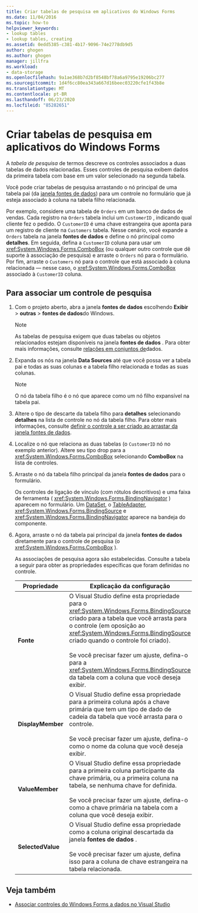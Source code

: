 ```yaml
---
title: Criar tabelas de pesquisa em aplicativos do Windows Forms
ms.date: 11/04/2016
ms.topic: how-to
helpviewer_keywords:
- lookup tables
- lookup tables, creating
ms.assetid: 0edd5385-c381-4b17-9096-74e2778db9d5
author: ghogen
ms.author: ghogen
manager: jillfra
ms.workload:
- data-storage
ms.openlocfilehash: 9a1ae368b7d2bf8548bf78a6a9795e19206bc277
ms.sourcegitcommit: 1d4f6cc80ea343a667d16beec03220cfe1f43b8e
ms.translationtype: MT
ms.contentlocale: pt-BR
ms.lasthandoff: 06/23/2020
ms.locfileid: "85282651"
---
```

# <a name="create-lookup-tables-in-windows-forms-applications"></a>Criar tabelas de pesquisa em aplicativos do Windows Forms

A *tabela de pesquisa* de termos descreve os controles associados a duas tabelas de dados relacionadas. Esses controles de pesquisa exibem dados da primeira tabela com base em um valor selecionado na segunda tabela.

Você pode criar tabelas de pesquisa arrastando o nó principal de uma tabela pai (da [janela fontes de dados](add-new-data-sources.md#data-sources-window)) para um controle no formulário que já esteja associado à coluna na tabela filho relacionada.

Por exemplo, considere uma tabela de `Orders` em um banco de dados de vendas. Cada registro na `Orders` tabela inclui um `CustomerID` , indicando qual cliente fez o pedido. O `CustomerID` é uma chave estrangeira que aponta para um registro de cliente na `Customers` tabela. Nesse cenário, você expande a `Orders` tabela na janela **fontes de dados** e define o nó principal como **detalhes**. Em seguida, defina a `CustomerID` coluna para usar um <xref:System.Windows.Forms.ComboBox> (ou qualquer outro controle que dê suporte à associação de pesquisa) e arraste o `Orders` nó para o formulário. Por fim, arraste o `Customers` nó para o controle que está associado à coluna relacionada — nesse caso, o <xref:System.Windows.Forms.ComboBox> associado à `CustomerID` coluna.

## <a name="to-databind-a-lookup-control"></a>Para associar um controle de pesquisa

1. Com o projeto aberto, abra a janela **fontes de dados** escolhendo **Exibir**  >  **outras**  >  **fontes de dados**do Windows.

    > [!NOTE]
    > As tabelas de pesquisa exigem que duas tabelas ou objetos relacionados estejam disponíveis na janela **fontes de dados** . Para obter mais informações, consulte [relações em conjuntos de](relationships-in-datasets.md)dados.

2. Expanda os nós na janela **Data Sources** até que você possa ver a tabela pai e todas as suas colunas e a tabela filho relacionada e todas as suas colunas.

    > [!NOTE]
    > O nó da tabela filho é o nó que aparece como um nó filho expansível na tabela pai.

3. Altere o tipo de descarte da tabela filho para **detalhes** selecionando **detalhes** na lista de controle no nó da tabela filho. Para obter mais informações, consulte [definir o controle a ser criado ao arrastar da janela fontes de dados](../data-tools/set-the-control-to-be-created-when-dragging-from-the-data-sources-window.md).

4. Localize o nó que relaciona as duas tabelas (o `CustomerID` nó no exemplo anterior). Altere seu tipo drop para a <xref:System.Windows.Forms.ComboBox> selecionando **ComboBox** na lista de controles.

5. Arraste o nó da tabela filho principal da janela **fontes de dados** para o formulário.

     Os controles de ligação de vínculo (com rótulos descritivos) e uma faixa de ferramenta ( <xref:System.Windows.Forms.BindingNavigator> ) aparecem no formulário. Um [DataSet](../data-tools/dataset-tools-in-visual-studio.md), o [TableAdapter](../data-tools/create-and-configure-tableadapters.md), <xref:System.Windows.Forms.BindingSource> e <xref:System.Windows.Forms.BindingNavigator> aparece na bandeja do componente.

6. Agora, arraste o nó da tabela pai principal da janela **fontes de dados** diretamente para o controle de pesquisa (o <xref:System.Windows.Forms.ComboBox> ).

     As associações de pesquisa agora são estabelecidas. Consulte a tabela a seguir para obter as propriedades específicas que foram definidas no controle.

    |Propriedade|Explicação da configuração|
    |--------------| - |
    |**Fonte**|O Visual Studio define esta propriedade para o <xref:System.Windows.Forms.BindingSource> criado para a tabela que você arrasta para o controle (em oposição ao <xref:System.Windows.Forms.BindingSource> criado quando o controle foi criado).<br /><br /> Se você precisar fazer um ajuste, defina-o para a <xref:System.Windows.Forms.BindingSource> da tabela com a coluna que você deseja exibir.|
    |**DisplayMember**|O Visual Studio define essa propriedade para a primeira coluna após a chave primária que tem um tipo de dado de cadeia da tabela que você arrasta para o controle.<br /><br /> Se você precisar fazer um ajuste, defina-o como o nome da coluna que você deseja exibir.|
    |**ValueMember**|O Visual Studio define essa propriedade para a primeira coluna participante da chave primária, ou a primeira coluna na tabela, se nenhuma chave for definida.<br /><br /> Se você precisar fazer um ajuste, defina-o como a chave primária na tabela com a coluna que você deseja exibir.|
    |**SelectedValue**|O Visual Studio define essa propriedade como a coluna original descartada da janela **fontes de dados** .<br /><br /> Se você precisar fazer um ajuste, defina isso para a coluna de chave estrangeira na tabela relacionada.|

## <a name="see-also"></a>Veja também

- [Associar controles do Windows Forms a dados no Visual Studio](../data-tools/bind-windows-forms-controls-to-data-in-visual-studio.md)
